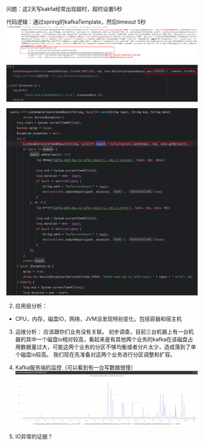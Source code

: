 问题：这2天写kakfa经常出现超时，超时设置5秒

代码逻辑：通过spring的kafkaTemplate，然后timeout 5秒
![img.png](img.png)

![img_1.png](img_1.png)

![img_2.png](img_2.png)

2. 应用层分析：
- CPU，内存，磁盘IO，网络，JVM没发现特别变化，包括容器和宿主机
3. 运维分析：
  应该跟你们业务没有关联。
  初步调查，目前三台机器上有一台机器的其中一个磁盘io相对较高，看起来是有其他两个业务的kafka在该磁盘占用数据量过大，可能这两个业务的分区不够均衡或者分片太少，造成落到了单个磁盘io较高。
  我们现在先准备对这两个业务进行分区调整和扩容。
4. Kafka服务端的监控（可以看到有一台写数据很慢）
![img_3.png](img_3.png)

5. IO异常的证据？
